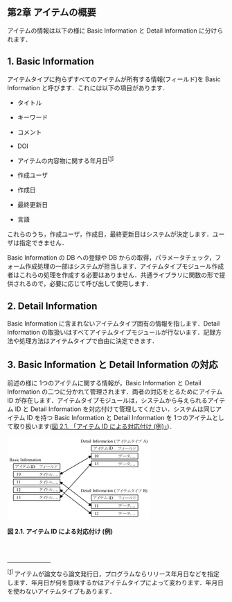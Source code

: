  <body>

 <div id="page">

 <div xmlns="http://www.w3.org/1999/xhtml" class="navheader">

 </div>

 <div xmlns="http://www.w3.org/1999/xhtml" class="chapter" lang="ja" id="item" xml:lang="ja">

 <div xmlns="" class="titlepage">

 <div>

 <div>

 <h2 xmlns="http://www.w3.org/1999/xhtml" class="title"><a id="item"></a>第2章 アイテムの概要</h2>

 </div>

 </div>

 </div>

 <p>アイテムの情報は以下の様に Basic Information と Detail Information に分けられます．</p>

 <div class="section" lang="ja" xml:lang="ja">

 <div xmlns="" class="titlepage">

 <div>

 <div>

 <h2 xmlns="http://www.w3.org/1999/xhtml" class="title" style="clear: both"><a id="item.basicinfo"></a>1. Basic Information</h2>

 </div>

 </div>

 </div>

 <p>アイテムタイプに拘らずすべてのアイテムが所有する情報(フィールド)を Basic Information と呼びます．これには以下の項目があります．</p>

 <div class="itemizedlist">

 <ul type="disc">

 <li>

 <p>タイトル</p>

 </li>

 <li>

 <p>キーワード</p>

 </li>

 <li>

 <p>コメント</p>

 </li>

 <li>

 <p>DOI</p>

 </li>

 <li>

 <p>アイテムの内容物に関する年月日<sup>[<a id="id360007" href="#ftn.id360007">1</a>]</sup>

 </p>

 </li>

 <li>

 <p>作成ユーザ</p>

 </li>

 <li>

 <p>作成日</p>

 </li>

 <li>

 <p>最終更新日</p>

 </li>

 <li>

 <p>言語</p>

 </li>

 </ul>

 </div>

 <p>これらのうち，作成ユーザ，作成日，最終更新日はシステムが決定します．ユーザは指定できません．</p>

 <p>Basic Information の DB への登録や DB からの取得，パラメータチェック，フォーム作成処理の一部はシステムが担当します．アイテムタイプモジュール作成者はこれらの処理を作成する必要はありません．共通ライブラリに関数の形で提供されるので，必要に応じて呼び出して使用します．</p>

 </div>

 <div class="section" lang="ja" xml:lang="ja">

 <div xmlns="" class="titlepage">

 <div>

 <div>

 <h2 xmlns="http://www.w3.org/1999/xhtml" class="title" style="clear: both"><a id="item.detailinfo"></a>2. Detail Information</h2>

 </div>

 </div>

 </div>

 <p>Basic Information に含まれないアイテムタイプ固有の情報を指します．Detail Information の取扱いはすべてアイテムタイプモジュールが行ないます．記録方法や処理方法はアイテムタイプで自由に決定できます．</p>

 </div>

 <div class="section" lang="ja" xml:lang="ja">

 <div xmlns="" class="titlepage">

 <div>

 <div>

 <h2 xmlns="http://www.w3.org/1999/xhtml" class="title" style="clear: both"><a id="item.basic-detail"></a>3. Basic Information と Detail Information の対応</h2>

 </div>

 </div>

 </div>

 <p>前述の様に 1つのアイテムに関する情報が，Basic Information と Detail Information の二つに分かれて管理されます．両者の対応をとるためにアイテム ID が存在します．アイテムタイプモジュールは，システムから与えられるアイテム ID と Detail Information を対応付けて管理してください．システムは同じアイテム ID を持つ Basic Information と Detail Information を 1つのアイテムとして取り扱います(<a href="item.html#fig.item.basic-detail.example" title="図 2.1. アイテム ID による対応付け (例)">図 2.1. 「アイテム ID による対応付け (例)」</a>)．</p>

 <div class="figure">

 <a id="fig.item.basic-detail.example"></a>

 <div class="figure-contents">

 <div class="mediaobject">

 <img src="../../assets/itemtype/relation.gif" alt="アイテム ID による対応付け (例)" />

 </div>

 </div>

 <p class="title">

 <b>図 2.1. アイテム ID による対応付け (例)</b>

 </p>

 </div>

 <br class="figure-break" />

 </div>

 <div class="footnotes">

 <br />

 <hr width="100" align="left" />

 <div class="footnote">

 <p><sup>[<a id="ftn.id360007" href="#id360007">1</a>] </sup>アイテムが論文なら論文発行日，プログラムならリリース年月日などを指定します．年月日が何を意味するかはアイテムタイプによって変わります．年月日を使わないアイテムタイプもあります．</p>

 </div>

 </div>

 </div>

 <div xmlns="http://www.w3.org/1999/xhtml" class="navfooter">



 </div>

 </div>

 </body>


